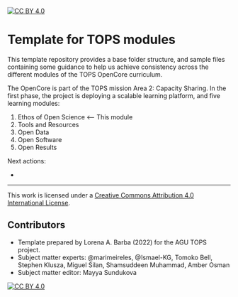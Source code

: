 [![CC BY 4.0][cc-by-shield]][cc-by] 
# Template for TOPS modules

This template repository provides a base folder structure, and sample files containing some guidance to help us achieve consistency across the different modules of the TOPS OpenCore curriculum.

The OpenCore is part of the TOPS mission Area 2: Capacity Sharing. In the first phase, the project is deploying a scalable learning platform, and five learning modules:

1. Ethos of Open Science <-- This module
2. Tools and Resources
3. Open Data
4. Open Software
5. Open Results

Next actions:

- 

---

This work is licensed under a
[Creative Commons Attribution 4.0 International License][cc-by].

## Contributors 

- Template prepared by Lorena A. Barba (2022) for the AGU TOPS project.
- Subject matter experts: @marimeireles, @Ismael-KG, Tomoko Bell, Stephen Klusza, Miguel Silan, Shamsuddeen Muhammad, Amber Osman 
- Subject matter editor: Mayya Sundukova

[![CC BY 4.0][cc-by-image]][cc-by]

[cc-by]: http://creativecommons.org/licenses/by/4.0/
[cc-by-image]: https://i.creativecommons.org/l/by/4.0/88x31.png
[cc-by-shield]: https://img.shields.io/badge/License-CC%20BY%204.0-lightgrey.svg
